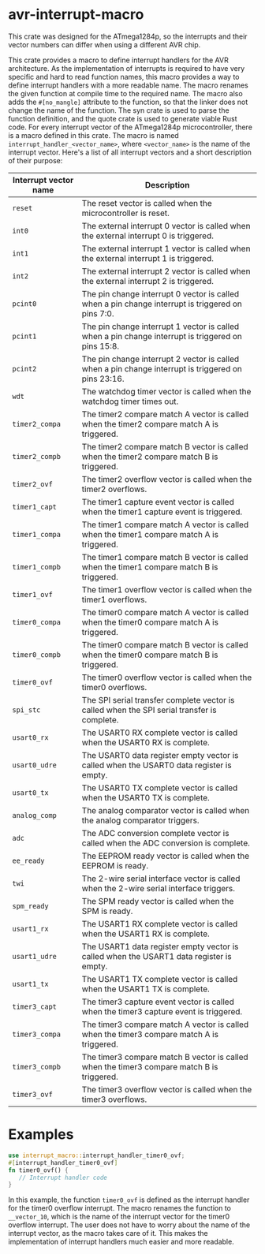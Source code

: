 # avr-interrupt-macro

This crate was designed for the ATmega1284p, so the interrupts and their vector numbers can differ when using a different AVR chip.

This crate provides a macro to define interrupt handlers for the AVR architecture.
As the implementation of interrupts is required to have very specific and hard to read function names, this macro
provides a way to define interrupt handlers with a more readable name. The macro renames the given function at
compile time to the required name. The macro also adds the `#[no_mangle]` attribute to the function, so that the
linker does not change the name of the function. The syn crate is used to parse the function definition, and the
quote crate is used to generate viable Rust code.
For every interrupt vector of the ATmega1284p microcontroller, there is a macro defined in this crate. The macro is
named `interrupt_handler_<vector_name>`, where `<vector_name>` is the name of the interrupt vector.
Here's a list of all interrupt vectors and a short description of their purpose:

| Interrupt vector name | Description                                                                                        |
| --------------------- | -------------------------------------------------------------------------------------------------- |
| `reset`               | The reset vector is called when the microcontroller is reset.                                      |
| `int0`                | The external interrupt 0 vector is called when the external interrupt 0 is triggered.              |
| `int1`                | The external interrupt 1 vector is called when the external interrupt 1 is triggered.              |
| `int2`                | The external interrupt 2 vector is called when the external interrupt 2 is triggered.              |
| `pcint0`              | The pin change interrupt 0 vector is called when a pin change interrupt is triggered on pins 7:0.  |
| `pcint1`              | The pin change interrupt 1 vector is called when a pin change interrupt is triggered on pins 15:8. |
| `pcint2`              | The pin change interrupt 2 vector is called when a pin change interrupt is triggered on pins 23:16.|
| `wdt`                 | The watchdog timer vector is called when the watchdog timer times out.                             |
| `timer2_compa`        | The timer2 compare match A vector is called when the timer2 compare match A is triggered.          |
| `timer2_compb`        | The timer2 compare match B vector is called when the timer2 compare match B is triggered.          |
| `timer2_ovf`          | The timer2 overflow vector is called when the timer2 overflows.                                    |
| `timer1_capt`         | The timer1 capture event vector is called when the timer1 capture event is triggered.              |
| `timer1_compa`        | The timer1 compare match A vector is called when the timer1 compare match A is triggered.          |
| `timer1_compb`        | The timer1 compare match B vector is called when the timer1 compare match B is triggered.          |
| `timer1_ovf`          | The timer1 overflow vector is called when the timer1 overflows.                                    |
| `timer0_compa`        | The timer0 compare match A vector is called when the timer0 compare match A is triggered.          |
| `timer0_compb`        | The timer0 compare match B vector is called when the timer0 compare match B is triggered.          |
| `timer0_ovf`          | The timer0 overflow vector is called when the timer0 overflows.                                    |
| `spi_stc`             | The SPI serial transfer complete vector is called when the SPI serial transfer is complete.        |
| `usart0_rx`           | The USART0 RX complete vector is called when the USART0 RX is complete.                            |
| `usart0_udre`         | The USART0 data register empty vector is called when the USART0 data register is empty.            |
| `usart0_tx`           | The USART0 TX complete vector is called when the USART0 TX is complete.                            |
| `analog_comp`         | The analog comparator vector is called when the analog comparator triggers.                        |
| `adc`                 | The ADC conversion complete vector is called when the ADC conversion is complete.                  |
| `ee_ready`            | The EEPROM ready vector is called when the EEPROM is ready.                                        |
| `twi`                 | The 2-wire serial interface vector is called when the 2-wire serial interface triggers.            |
| `spm_ready`           | The SPM ready vector is called when the SPM is ready.                                              |
| `usart1_rx`           | The USART1 RX complete vector is called when the USART1 RX is complete.                            |
| `usart1_udre`         | The USART1 data register empty vector is called when the USART1 data register is empty.            |
| `usart1_tx`           | The USART1 TX complete vector is called when the USART1 TX is complete.                            |
| `timer3_capt`         | The timer3 capture event vector is called when the timer3 capture event is triggered.              |
| `timer3_compa`        | The timer3 compare match A vector is called when the timer3 compare match A is triggered.          |
| `timer3_compb`        | The timer3 compare match B vector is called when the timer3 compare match B is triggered.          |
| `timer3_ovf`          | The timer3 overflow vector is called when the timer3 overflows.                                    |
# Examples
```Rust
use interrupt_macro::interrupt_handler_timer0_ovf;
#[interrupt_handler_timer0_ovf]
fn timer0_ovf() {
   // Interrupt handler code
}
```
In this example, the function `timer0_ovf` is defined as the interrupt handler for the timer0 overflow interrupt. The
macro renames the function to `__vector_10`, which is the name of the interrupt vector for the timer0 overflow interrupt.
The user does not have to worry about the name of the interrupt vector, as the macro takes care of it. This makes
the implementation of interrupt handlers much easier and more readable.
